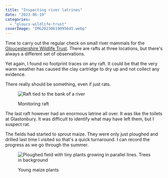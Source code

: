 ```yaml
---
title: "Inspecting river latrines"
date: "2023-06-19"
categories: 
  - "gloucs-wildlife-trust"
coverImage: "IMG20230619095645.webp"
---
```


Time to carry out the regular check on small river mammals for the [Gloucestershire Wildlife Trust](https://www.gloucestershirewildlifetrust.co.uk/volunteer). There are rafts at three locations, but there's always a different set of observations.

Yet again, I found no footprint traces on any raft. It could be that the very warm weather has caused the clay cartridge to dry up and not collect any evidence.

There really should be something, even if just rats.

<figure>

![Raft tied to the bank of a river](images/IMG20230619095656-1024x768.webp)

<figcaption>

Monitoring raft

</figcaption>

</figure>

The last raft however had an enormous latrine all over. It was like the toilets at Glastonbury. It was difficult to identify what may have left them, but I suspect rat.

The fields had started to sprout maize. They were only just ploughed and drilled last time I visited so that's a quick turnaround. I can record the progress as we go through the summer.

<figure>

![Ploughed field with tiny plants growing in parallel lines. Trees in background](images/IMG20230619101118-1024x513.webp)

<figcaption>

Young maize plants

</figcaption>

</figure>
